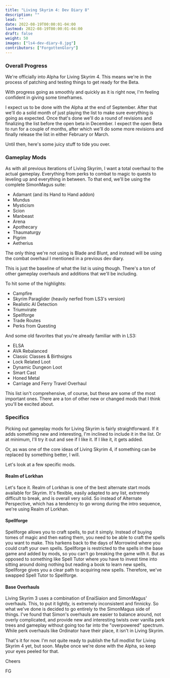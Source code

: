 ```yaml
---
title: "Living Skyrim 4: Dev Diary 8"
description: ""
lead: ""
date: 2022-08-19T00:00:01-04:00
lastmod: 2022-08-19T00:00:01-04:00
draft: false
weight: 50
images: ["ls4-dev-diary-8.jpg"]
contributors: ["ForgottenGlory"]
---
```


### Overall Progress

We're officially into Alpha for Living Skyrim 4. This means we're in the process of patching and testing things to get ready for the Beta.

With progress going as smoothly and quickly as it is right now, I'm feeling confident in giving some timeframes.

I expect us to be done with the Alpha at the end of September. After that we'll do a solid month of just playing the list to make sure everything is going as expected. Once that's done we'll do a round of revisions and finalizing the list before the open beta in December. I expect the open Beta to run for a couple of months, after which we'll do some more revisions and finally release the list in either February or March.

Until then, here's some juicy stuff to tide you over.

### Gameplay Mods

As with all previous iterations of Living Skyrim, I want a total overhaul to the actual gameplay. Everything from perks to combat to magic to quests to leveling up and everything in between. To that end, we'll be using the complete SimonMagus suite:

- Adamant (and its Hand to Hand addon)
- Mundus
- Mysticism
- Scion
- Manbeast
- Arena
- Apothecary
- Thaumaturgy
- Pigrim
- Aetherius

The only thing we're not using is Blade and Blunt, and instead will be using the combat overhaul I mentioned in a previous dev diary.

This is just the baseline of what the list is using though. There's a ton of other gameplay overhauls and additions that we'll be including.

To hit some of the highlights:

- Campfire
- Skyrim Paraglider (heavily nerfed from LS3's version)
- Realistic AI Detection
- Triumvirate
- Spellforge
- Trade Routes
- Perks from Questing

And some old favorites that you're already familiar with in LS3:

- ELSA
- AVA Rebalanced
- Classic Classes & Birthsigns
- Lock Related Loot
- Dynamic Dungeon Loot
- Smart Cast
- Honed Metal
- Carriage and Ferry Travel Overhaul

This list isn't comprehensive, of course, but these are some of the most important ones. There are a ton of other new or changed mods that I think you'll be excited about.

### Specifics

Picking out gameplay mods for Living Skyrim is fairly straightforward. If it adds something new and interesting, I'm inclined to include it in the list.  Or at minimum, I'll try it out and see if I like it. If I like it, it gets added.

Or, as was one of the core ideas of Living Skyrim 4, if something can be replaced by something better, I will.

Let's look at a few specific mods.

#### Realm of Lorkhan

Let's face it. Realm of Lorkhan is one of the best alternate start mods available for Skyrim. It's flexible, easily adapted to any list, extremely difficult to break, and is overall very solid. So instead of Alternate Perspective, which has a tendency to go wrong during the intro sequence, we're using Realm of Lorkhan.

#### Spellforge

Spellforge allows you to craft spells, to put it simply. Instead of buying tomes of magic and then eating them, you need to be able to craft the spells you want to make. This harkens back to the days of Morrowind where you could craft your own spells. Spellforge is restricted to the spells in the base game and added by mods, so you can't go breaking the game with it. But as opposed to something like Spell Tutor where you have to invest time into sitting around doing nothing but reading a book to learn new spells, Spellforge gives you a clear path to acquiring new spells. Therefore, we've swapped Spell Tutor to Spellforge.

#### Base Overhauls

Living Skyrim 3 uses a combination of EnaiSiaion and SimonMagus' overhauls. This, to put it lightly, is extremely inconsistent and finnicky. So what we've done is decided to go entirely to the SimonMagus side of things. I've found that Simon's overhauls are easier to balance around, not overly complicated, and provide new and interesting twists over vanilla perk trees and gameplay without going too far into the "overpowered" spectrum. While perk overhauls like Ordinator have their place, it isn't in Living Skyrim.

That's it for now. I'm not quite ready to publish the full modlist for Living Skyrim 4 yet, but soon. Maybe once we're done with the Alpha, so keep your eyes peeled for that.

Cheers

FG